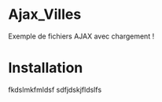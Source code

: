 # Ajax_Villes

Exemple de fichiers AJAX avec chargement !

# Installation

fkdslmkfmldsf
sdfjdskjfldslfs

